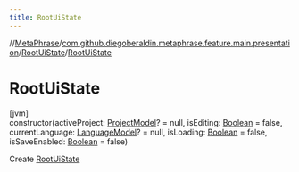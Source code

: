 ```yaml
---
title: RootUiState
---
```

//[MetaPhrase](../../../index.html)/[com.github.diegoberaldin.metaphrase.feature.main.presentation](../index.html)/[RootUiState](index.html)/[RootUiState](-root-ui-state.html)



# RootUiState



[jvm]\
constructor(activeProject: [ProjectModel](../../com.github.diegoberaldin.metaphrase.domain.project.data/-project-model/index.html)? = null, isEditing: [Boolean](https://kotlinlang.org/api/latest/jvm/stdlib/kotlin/-boolean/index.html) = false, currentLanguage: [LanguageModel](../../com.github.diegoberaldin.metaphrase.domain.language.data/-language-model/index.html)? = null, isLoading: [Boolean](https://kotlinlang.org/api/latest/jvm/stdlib/kotlin/-boolean/index.html) = false, isSaveEnabled: [Boolean](https://kotlinlang.org/api/latest/jvm/stdlib/kotlin/-boolean/index.html) = false)



Create [RootUiState](index.html)




